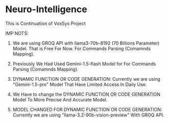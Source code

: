 # Neuro-Intelligence
This is Continuation of VoxSys Project

IMP NOTS:

1. We are using GROQ API with llama3-70b-8192 (70 Billions Parameter) Model. That is Free For Now.
For Commands Parsing (Comamnds Mapping).

2. Previously We Had Used Gemini-1.5-flash Model for For Commands Parsing (Comamnds Mapping).

3. DYNAMIC FUNCTION OR CODE GENERATION: Currently we are using "Gemini-1.5-pro" Model That Have Limited Access In Daily Use.

4. We Have to change the DYNAMIC FUNCTION OR CODE GENERATION Model To More Precise And Accurate Model.

5. MODEL CHANGED FOR DYNAMIC FUNCTION OR CODE GENERATION: Currently we are using 
"llama-3.2-90b-vision-preview" With GROQ API.